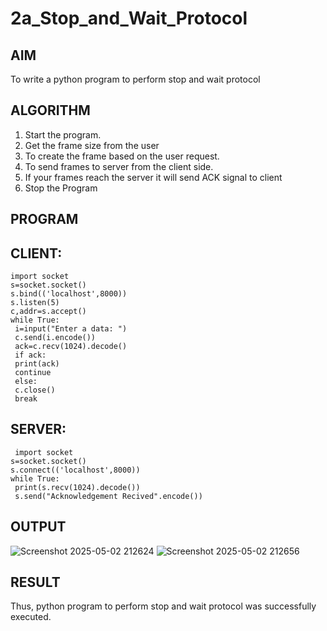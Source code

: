 # 2a_Stop_and_Wait_Protocol
## AIM 
To write a python program to perform stop and wait protocol
## ALGORITHM
1. Start the program.
2. Get the frame size from the user
3. To create the frame based on the user request.
4. To send frames to server from the client side.
5. If your frames reach the server it will send ACK signal to client
6. Stop the Program
## PROGRAM

## CLIENT:
~~~
import socket
s=socket.socket()
s.bind(('localhost',8000))
s.listen(5)
c,addr=s.accept()
while True:
 i=input("Enter a data: ")
 c.send(i.encode())
 ack=c.recv(1024).decode()
 if ack:
 print(ack)
 continue
 else:
 c.close()
 break
~~~

## SERVER:
~~~
 import socket
s=socket.socket()
s.connect(('localhost',8000))
while True:
 print(s.recv(1024).decode())
 s.send("Acknowledgement Recived".encode())
~~~
 
## OUTPUT
![Screenshot 2025-05-02 212624](https://github.com/user-attachments/assets/2c331653-c420-4220-8878-d130b944170c)
![Screenshot 2025-05-02 212656](https://github.com/user-attachments/assets/f52f5533-5d48-4bae-89bf-f24ed6ed71ab)



## RESULT
Thus, python program to perform stop and wait protocol was successfully executed.
